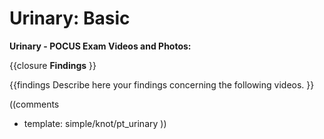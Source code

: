 # Urinary: Basic #

**Urinary - POCUS Exam Videos and Photos:**

{{closure
**Findings**
}}

{{findings
Describe here your findings concerning the following videos.
}}

((comments
* template: simple/knot/pt_urinary
))
